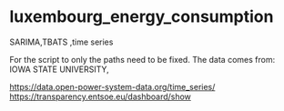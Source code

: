 # luxembourg_energy_consumption
SARIMA,TBATS ,time series 

For the script to only the paths need to be fixed. The data comes from: IOWA STATE UNIVERSITY,

https://data.open-power-system-data.org/time_series/
https://transparency.entsoe.eu/dashboard/show
